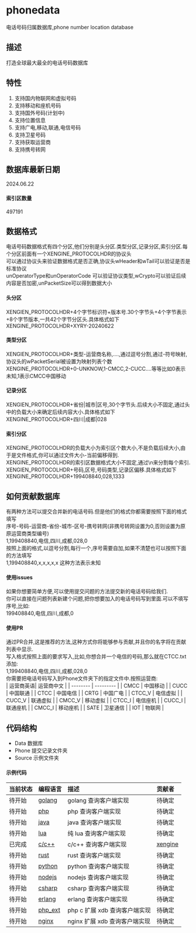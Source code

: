 # phonedata
电话号码归属数据库,phone number location database

## 描述
打造全球最大最全的电话号码数据库

## 特性
1. 支持国内物联网和虚拟号码
2. 支持移动和座机号码
3. 支持国外号码(计划中)
4. 支持位置信息
5. 支持广电,移动,联通,电信号码
6. 支持卫星号码
7. 支持获取运营商
8. 支持携号转网

## 数据库最新日期
2024.06.22

#### 索引区数量
497191

## 数据格式
电话号码数据格式有四个分区,他们分别是头分区.类型分区,记录分区,索引分区.每个分区前面有一个XENGINE_PROTOCOLHDR的协议头  
可以通过协议头来验证数据格式是否正确,协议头wHeader和wTail可以验证是否是标准协议  
unOperatorType和unOperatorCode 可以验证协议类型,wCrypto可以验证后续内容是否加密,unPacketSize可以得到数据大小

#### 头分区
XENGIEN_PROTOCOLHDR+4个字节标识符+版本号.30个字节头+4个字节表示+8个字节版本,一共42个字节分区头.具体格式如下  
XENGINE_PROTOCOLHDR+XYRY-20240622

#### 类型分区
XENGIEN_PROTOCOLHDR+类型-运营商名称,....,通过逗号分割,通过-符号映射,协议头的wPacketSerial被设置为映射列表个数  
XENGINE_PROTOCOLHDR+0-UNKNOW,1-CMCC,2-CUCC....等等比如0表示未知,1表示CMCC中国移动

#### 记录分区
XENGIEN_PROTOCOLHDR+省份|城市|区号,30个字节头.后续大小不固定,通过头中的负载大小来确定后续内容大小.具体格式如下  
XENGINE_PROTOCOLHDR+四川|成都|028

#### 索引分区
XENGINE_PROTOCOLHDR的负载大小为索引区个数大小,不是负载后续大小,由于是文件格式,你可以通过文件大小-当前偏移得到.  
XENGINE_PROTOCOLHDR的索引区数据格式大小不固定,通过\n来分割每个索引.  
XENGIEN_PROTOCOLHDR+号码,区号,号码类型,记录区偏移.具体格式如下  
XENGINE_PROTOCOLHDR+199408840,028,1333

## 如何贡献数据库
有两种方法可以提交合并新的电话号码.但是他们的格式你都需要按照下面的格式填写  
序号-号码-运营商-省份-城市-区号-携号转网(非携号转网设置为0,否则设置为原原运营商类型编号)  
1,199408840,电信,四川,成都,028,0  
按照上面的格式,以逗号分割,每行一个,序号需要自加,如果不清楚也可以按照下面的方法填写  
1,199408840,x,x,x,x,x   这种方法表示未知

#### 使用issues 
如果你想要简单方便,可以使用提交问题的方法提交新的电话号码给我们.  
你可以直接在问题列表新建个问题,把你想要加入的电话号码写到里面.可以不填写序号,比如:  
199408840,电信,四川,成都,0  

#### 使用PR
通过PR合并,这是推荐的方法,这种方式你将能够参与贡献,并且你的名字将在贡献列表中显示.  
写入格式按照上面的要求写入,比如,你想合并一个电信的号码,那么就在CTCC.txt添加:  
1,199408840,电信,四川,成都,028,0  
你需要把电话号码写入到Phone文件夹下的指定文件中.按照运营商:  
| 运营商英语| 运营商中文 |
| -------- | --------- |
| CMCC     | 中国移动   |
| CUCC     | 中国联通   |
| CTCC     | 中国电信   |
| CRTG     | 中国广电   |
| CTCC_V   | 电信虚拟   |
| CUCC_V   | 联通虚拟   |
| CMCC_V   | 移动虚拟   |
| CTCC_I   | 电信座机   |
| CUCC_I   | 联通座机   |
| CMCC_I   | 移动座机   |
| SATE     | 卫星通信   |
| IOT      | 物联网     |

## 代码结构
 - Data     数据库
 - Phone    提交记录文件夹
 - Source   示例文件夹

#### 示例代码

| 当前状态  | 编程语言 | 描述                  | 贡献者               |
|:-----    | :----    |:---------------------|:--------------------|
| 待开始    | [golang](Source/golang)         | golang 查询客户端实现        | 待确定 |
| 待开始    | [php](Source/php)               | php 查询客户端实现           | 待确定 |
| 待开始    | [java](Source/java)             | java 查询客户端实现          | 待确定 |
| 待开始    | [lua](Source/lua)               | 纯 lua 查询客户端实现        | 待确定 |
| 已完成    | [c/c++](Source/C/)               |  c/c++ 查询客户端实现        | [xengine](https://github.com/libxengine) |
| 待开始    | [rust](Source/rust)             | rust 查询客户端实现          | 待确定 |
| 待开始    | [python](Source/python)         | python 查询客户端实现        | 待确定 |
| 待开始    | [nodejs](Source/nodejs)         | nodejs 查询客户端实现        | 待确定 |
| 待开始    | [csharp](Source/csharp)         | csharp 查询客户端实现        | 待确定 |
| 待开始    | [erlang](Source/erlang)         | erlang 查询客户端实现        | 待确定 |
| 待开始    | [php_ext](Source/php7_ext)      | php c 扩展 xdb 查询客户端实现 | 待确定 |
| 待开始    | [nginx](Source/nginx)           | nginx 扩展 xdb 查询客户端实现 | 待确定 |